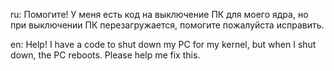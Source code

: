 ru: Помогите! У меня есть код на выключение ПК для моего ядра, но при выключении ПК перезагружается, помогите пожалуйста исправить.

en: Help! I have a code to shut down my PC for my kernel, but when I shut down, the PC reboots. Please help me fix this.
